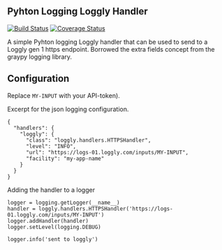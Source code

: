 Pyhton Logging Loggly Handler
-----------------------------

[![Build Status](https://travis-ci.org/kennedyj/loggly-handler.png?branch=master)](https://travis-ci.org/kennedyj/loggly-handler) [![Coverage Status](https://coveralls.io/repos/kennedyj/loggly-handler/badge.png?branch=master)](https://coveralls.io/r/kennedyj/loggly-handler?branch=master)

A simple Pyhton logging Loggly handler that can be used to send to a Loggly gen 1 https endpoint. Borrowed the extra fields concept from the graypy logging library.

## Configuration

Replace ``MY-INPUT`` with your API-token).

Excerpt for the json logging configuration.

    {
      "handlers": {
        "loggly": {
          "class": "loggly.handlers.HTTPSHandler",
          "level": "INFO",
          "url": "https://logs-01.loggly.com/inputs/MY-INPUT",
          "facility": "my-app-name"
        }
      }
    }

Adding the handler to a logger

    logger = logging.getLogger(__name__)
    handler = loggly.handlers.HTTPSHandler('https://logs-01.loggly.com/inputs/MY-INPUT')
    logger.addHandler(handler)
    logger.setLevel(logging.DEBUG)

    logger.info('sent to loggly')
